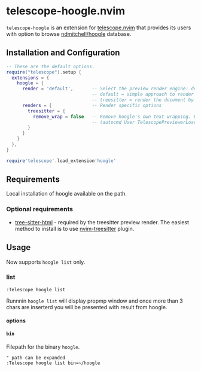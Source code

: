 # telescope-hoogle.nvim

`telescope-hoogle` is an extension for [telescope.nvim][] that provides its users with option to browse  [ndmitchell/hoogle][] database.

[telescope.nvim]: https://github.com/nvim-telescope/telescope.nvim
[ndmitchell/hoogle]: https://github.com/ndmitchell/hoogle

## Installation and Configuration

```lua
-- These are the default options.
require("telescope").setup {
  extensions = {
    hoogle = {
      render = 'default',       -- Select the preview render engine: default|treesitter
                                -- default = simple approach to render the document
                                -- treesitter = render the document by utilizing treesitter's html parser
      renders = {               -- Render specific options
        treesitter = {
          remove_wrap = false   -- Remove hoogle's own text wrapping. E.g. if you uses neovim's buffer wrapping
                                -- (autocmd User TelescopePreviewerLoaded setlocal wrap)
        }
      }
    }
  },
}

require'telescope'.load_extension'hoogle'
```

## Requirements

Local installation of hoogle available on the path.

### Optional requirements

* [tree-sitter-html](https://github.com/tree-sitter/tree-sitter-html) - required by the treesitter preview render. The easiest method to install is to use [nvim-treesitter](https://github.com/nvim-treesitter/nvim-treesitter) plugin.

## Usage

Now supports `hoogle list` only.


### list

`:Telescope hoogle list`

Runnnin `hoogle list` will display propmp window and once more than 3 chars are inserterd you will be presented with result from hoogle.

#### options

#### `bin`

Filepath for the binary `hoogle`.

```vim
" path can be expanded
:Telescope hoogle list bin=~/hoogle
```
